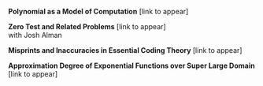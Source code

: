 <strong>Polynomial as a Model of Computation</strong> [link to appear]

<strong>Zero Test and Related Problems</strong> [link to appear]\
with Josh Alman

<strong>Misprints and Inaccuracies in Essential Coding Theory</strong> [link to appear]

<strong>Approximation Degree of Exponential Functions over Super Large Domain</strong> [link to appear]